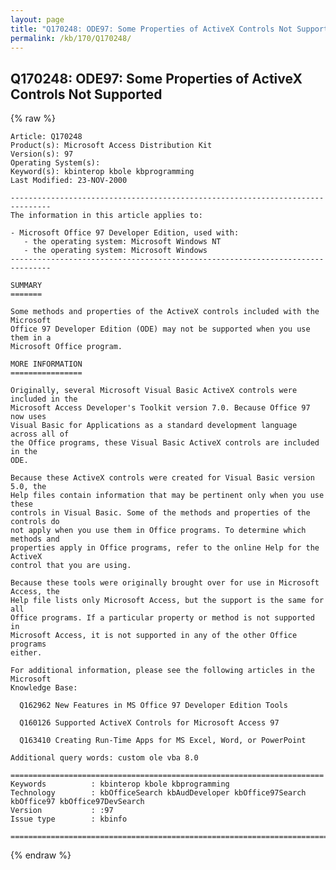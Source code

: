 ```yaml
---
layout: page
title: "Q170248: ODE97: Some Properties of ActiveX Controls Not Supported"
permalink: /kb/170/Q170248/
---
```


## Q170248: ODE97: Some Properties of ActiveX Controls Not Supported

{% raw %}

	Article: Q170248
	Product(s): Microsoft Access Distribution Kit
	Version(s): 97
	Operating System(s): 
	Keyword(s): kbinterop kbole kbprogramming
	Last Modified: 23-NOV-2000
	
	-------------------------------------------------------------------------------
	The information in this article applies to:
	
	- Microsoft Office 97 Developer Edition, used with:
	   - the operating system: Microsoft Windows NT 
	   - the operating system: Microsoft Windows 
	-------------------------------------------------------------------------------
	
	SUMMARY
	=======
	
	Some methods and properties of the ActiveX controls included with the Microsoft
	Office 97 Developer Edition (ODE) may not be supported when you use them in a
	Microsoft Office program.
	
	MORE INFORMATION
	================
	
	Originally, several Microsoft Visual Basic ActiveX controls were included in the
	Microsoft Access Developer's Toolkit version 7.0. Because Office 97 now uses
	Visual Basic for Applications as a standard development language across all of
	the Office programs, these Visual Basic ActiveX controls are included in the
	ODE.
	
	Because these ActiveX controls were created for Visual Basic version 5.0, the
	Help files contain information that may be pertinent only when you use these
	controls in Visual Basic. Some of the methods and properties of the controls do
	not apply when you use them in Office programs. To determine which methods and
	properties apply in Office programs, refer to the online Help for the ActiveX
	control that you are using.
	
	Because these tools were originally brought over for use in Microsoft Access, the
	Help file lists only Microsoft Access, but the support is the same for all
	Office programs. If a particular property or method is not supported in
	Microsoft Access, it is not supported in any of the other Office programs
	either.
	
	For additional information, please see the following articles in the Microsoft
	Knowledge Base:
	
	  Q162962 New Features in MS Office 97 Developer Edition Tools
	
	  Q160126 Supported ActiveX Controls for Microsoft Access 97
	
	  Q163410 Creating Run-Time Apps for MS Excel, Word, or PowerPoint
	
	Additional query words: custom ole vba 8.0
	
	======================================================================
	Keywords          : kbinterop kbole kbprogramming 
	Technology        : kbOfficeSearch kbAudDeveloper kbOffice97Search kbOffice97 kbOffice97DevSearch
	Version           : :97
	Issue type        : kbinfo
	
	=============================================================================
	

{% endraw %}
